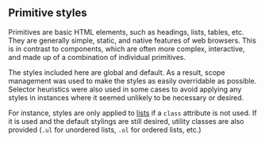 ## Primitive styles

Primitives are basic HTML elements, such as headings, lists, tables, etc. They are generally simple, static, and native features of web browsers. This is in contrast to components, which are often more complex, interactive, and made up of a combination of individual primitives.

The styles included here are global and default. As a result, scope management was used to make the styles as easily overridable as possible. Selector heuristics were also used in some cases to avoid applying any styles in instances where it seemed unlikely to be necessary or desired.

For instance, styles are only applied to [lists](https://github.com/jacecotton/tcds/blob/main/assets/styles/%40tcds/primitives/lists.scss) if a `class` attribute is not used. If it is used and the default stylings are still desired, utility classes are also provided (`.ul` for unordered lists, `.ol` for ordered lists, etc.)
